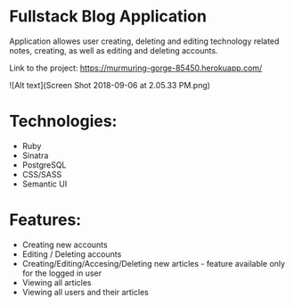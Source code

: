 # Fullstack Blog Application

Application allowes user creating, deleting and editing technology related notes, creating, as well as editing and deleting accounts.

Link to the project: https://murmuring-gorge-85450.herokuapp.com/

![Alt text](Screen Shot 2018-09-06 at 2.05.33 PM.png)


# Technologies:
* Ruby
* Sinatra
* PostgreSQL
* CSS/SASS
* Semantic UI

# Features:
* Creating new accounts
* Editing / Deleting accounts
* Creating/Editing/Accesing/Deleting new articles - feature available only for the logged in user
* Viewing all articles
* Viewing all users and their articles
